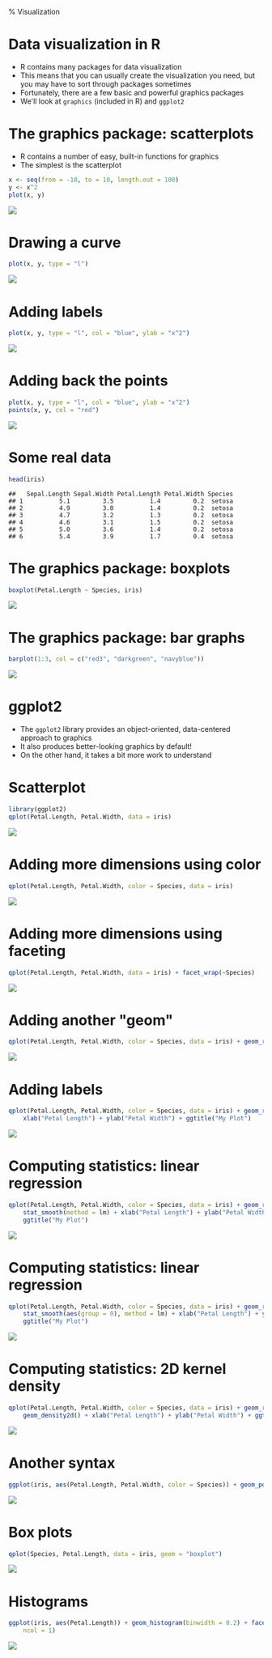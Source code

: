 % Visualization

# Data visualization in R

- R contains many packages for data visualization
- This means that you can usually create the visualization you need, but you may have to sort through packages sometimes
- Fortunately, there are a few basic and powerful graphics packages
- We'll look at `graphics` (included in R) and `ggplot2`

# The graphics package: scatterplots

- R contains a number of easy, built-in functions for graphics
- The simplest is the scatterplot

```r
x <- seq(from = -10, to = 10, length.out = 100)
y <- x^2
plot(x, y)
```

![](figure/unnamed-chunk-1.png) 


# Drawing a curve


```r
plot(x, y, type = "l")
```

![](figure/unnamed-chunk-2.png) 


# Adding labels


```r
plot(x, y, type = "l", col = "blue", ylab = "x^2")
```

![](figure/unnamed-chunk-3.png) 


# Adding back the points


```r
plot(x, y, type = "l", col = "blue", ylab = "x^2")
points(x, y, col = "red")
```

![](figure/unnamed-chunk-4.png) 


# Some real data


```r
head(iris)
```

```
##   Sepal.Length Sepal.Width Petal.Length Petal.Width Species
## 1          5.1         3.5          1.4         0.2  setosa
## 2          4.9         3.0          1.4         0.2  setosa
## 3          4.7         3.2          1.3         0.2  setosa
## 4          4.6         3.1          1.5         0.2  setosa
## 5          5.0         3.6          1.4         0.2  setosa
## 6          5.4         3.9          1.7         0.4  setosa
```


# The graphics package: boxplots


```r
boxplot(Petal.Length ~ Species, iris)
```

![](figure/unnamed-chunk-6.png) 


# The graphics package: bar graphs


```r
barplot(1:3, col = c("red3", "darkgreen", "navyblue"))
```

![](figure/unnamed-chunk-7.png) 


# ggplot2

- The `ggplot2` library provides an object-oriented, data-centered approach to graphics
- It also produces better-looking graphics by default!
- On the other hand, it takes a bit more work to understand

# Scatterplot


```r
library(ggplot2)
qplot(Petal.Length, Petal.Width, data = iris)
```

![](figure/unnamed-chunk-8.png) 


# Adding more dimensions using color


```r
qplot(Petal.Length, Petal.Width, color = Species, data = iris)
```

![](figure/unnamed-chunk-9.png) 


# Adding more dimensions using faceting


```r
qplot(Petal.Length, Petal.Width, data = iris) + facet_wrap(~Species)
```

![](figure/unnamed-chunk-10.png) 


# Adding another "geom"


```r
qplot(Petal.Length, Petal.Width, color = Species, data = iris) + geom_rug()
```

![](figure/unnamed-chunk-11.png) 


# Adding labels


```r
qplot(Petal.Length, Petal.Width, color = Species, data = iris) + geom_rug() + 
    xlab("Petal Length") + ylab("Petal Width") + ggtitle("My Plot")
```

![](figure/unnamed-chunk-12.png) 


# Computing statistics: linear regression


```r
qplot(Petal.Length, Petal.Width, color = Species, data = iris) + geom_rug() + 
    stat_smooth(method = lm) + xlab("Petal Length") + ylab("Petal Width") + 
    ggtitle("My Plot")
```

![](figure/unnamed-chunk-13.png) 


# Computing statistics: linear regression


```r
qplot(Petal.Length, Petal.Width, color = Species, data = iris) + geom_rug() + 
    stat_smooth(aes(group = 0), method = lm) + xlab("Petal Length") + ylab("Petal Width") + 
    ggtitle("My Plot")
```

![](figure/unnamed-chunk-14.png) 


# Computing statistics: 2D kernel density


```r
qplot(Petal.Length, Petal.Width, color = Species, data = iris) + geom_rug() + 
    geom_density2d() + xlab("Petal Length") + ylab("Petal Width") + ggtitle("My Plot")
```

![](figure/unnamed-chunk-15.png) 


# Another syntax


```r
ggplot(iris, aes(Petal.Length, Petal.Width, color = Species)) + geom_point()
```

![](figure/unnamed-chunk-16.png) 


# Box plots


```r
qplot(Species, Petal.Length, data = iris, geom = "boxplot")
```

![](figure/unnamed-chunk-17.png) 


# Histograms


```r
ggplot(iris, aes(Petal.Length)) + geom_histogram(binwidth = 0.2) + facet_wrap(~Species, 
    ncol = 1)
```

![](figure/unnamed-chunk-18.png) 

